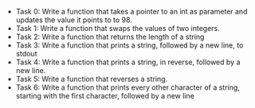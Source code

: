 - Task 0: Write a function that takes a pointer to an int as parameter and updates the value it points to to 98.
- Task 1: Write a function that swaps the values of two integers.
- Task 2: Write a function that returns the length of a string
- Task 3: Write a function that prints a string, followed by a new line, to stdout
- Task 4: Write a function that prints a string, in reverse, followed by a new line.
- Task 5: Write a function that reverses a string.
- Task 6: Write a function that prints every other character of a string, starting with the first character, followed by a new line
